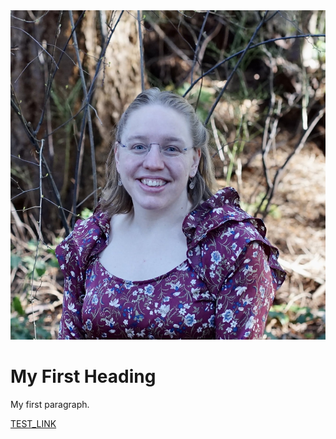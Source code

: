 <!DOCTYPE html>
<html>
<body>
<img src="ailene.jpeg" alt="MyPhoto">

<h1>My First Heading</h1>

<p>My first paragraph.</p>

<a href="test.pdf">TEST_LINK</a>

<object data="test.pdf" width="1000" height="1000" type='application/pdf'/>

</body>
</html>


